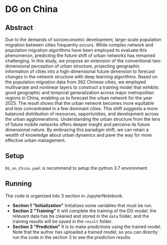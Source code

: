 # DG on China

## Abstract
Due to the demands of socioeconomic development, large-scale population migration
between cities frequently occurs. While complex network and population migration
algorithms have been employed to evaluate this phenomenon, predicting the future
shift of urban networks has remained challenging. In this study, we propose an
extension of the conventional two-dimensional perception of urban structure, projecting
geographic information of cities into a high-dimensional future dimension to forecast
changes in the network structure with deep learning algorithms. Based on the
population migration data from 362 Chinese cities, we employed multivariate and nonlinear
layers to construct a training model that exhibits good geographic and temporal
generalization across major metropolitan regions in China, enabling us to forecast the
urban network for the year 2025. The result shows that the urban network becomes
more equitable and less concentrated in a few dominant cities. This shift suggests a
more balanced distribution of resources, opportunities, and development across the
urban agglomerations. Understanding the urban structure from the lens of future
mobile networks offers deeper insight and perceive its future dimensional nature. By
embracing this paradigm shift, we can retain a wealth of knowledge about urban
dynamics and pave the way for more effective urban management.

## Setup
`DG_on_China.yaml` is recommend to setup the python 3.7 environment.

## Running
The code is organized into 3 section in JupyterNotebook. 
- **Section 1 "Initialization"** Initializes some variables that must be run.
- **Section 2 "Training"** It will complete the training of the DG model. the relevant data has be cleaned and stored in the `data` folder, and the training results will be saved in the `result` folder.
- **Section 3 "Prediction"** It is to make predictions using the trained model. Note that the author has uploaded a trained model, so you can directly run the code in the section 3 to see the prediction results.
